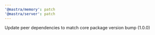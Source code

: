 ```yaml
---
'@mastra/memory': patch
'@mastra/server': patch
---
```


Update peer dependencies to match core package version bump (1.0.0)

